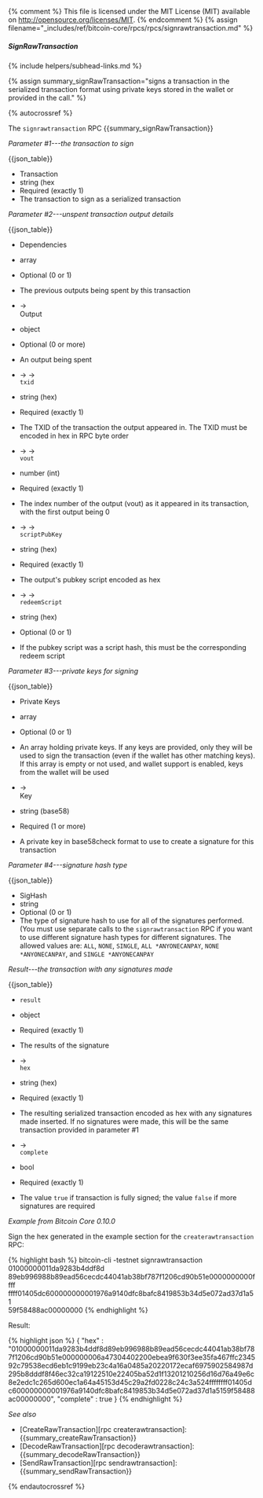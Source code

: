{% comment %}
This file is licensed under the MIT License (MIT) available on
http://opensource.org/licenses/MIT.
{% endcomment %}
{% assign filename="_includes/ref/bitcoin-core/rpcs/rpcs/signrawtransaction.md" %}

##### SignRawTransaction
{% include helpers/subhead-links.md %}

{% assign summary_signRawTransaction="signs a transaction in the serialized transaction format using private keys stored in the wallet or provided in the call." %}

{% autocrossref %}

The `signrawtransaction` RPC {{summary_signRawTransaction}}

*Parameter #1---the transaction to sign*

{{json_table}}

* Transaction
* string (hex
* Required (exactly 1)
* The transaction to sign as a serialized transaction

*Parameter #2---unspent transaction output details*

{{json_table}}

* Dependencies
* array
* Optional (0 or 1)
* The previous outputs being spent by this transaction

* →<br>Output
* object
* Optional (0 or more)
* An output being spent

* → →<br>`txid`
* string (hex)
* Required (exactly 1)
* The TXID of the transaction the output appeared in.  The TXID must be encoded in hex in RPC byte order

* → →<br>`vout`
* number (int)
* Required (exactly 1)
* The index number of the output (vout) as it appeared in its transaction, with the first output being 0

* → →<br>`scriptPubKey`
* string (hex)
* Required (exactly 1)
* The output's pubkey script encoded as hex

* → →<br>`redeemScript`
* string (hex)
* Optional (0 or 1)
* If the pubkey script was a script hash, this must be the corresponding redeem script

*Parameter #3---private keys for signing*

{{json_table}}

* Private Keys
* array
* Optional (0 or 1)
* An array holding private keys.  If any keys are provided, only they will be used to sign the transaction (even if the wallet has other matching keys).  If this array is empty or not used, and wallet support is enabled, keys from the wallet will be used

* →<br>Key
* string (base58)
* Required (1 or more)
* A private key in base58check format to use to create a signature for this transaction

*Parameter #4---signature hash type*

{{json_table}}

* SigHash
* string
* Optional (0 or 1)
* The type of signature hash to use for all of the signatures performed.  (You must use separate calls to the `signrawtransaction` RPC if you want to use different signature hash types for different signatures.  The allowed values are: `ALL`, `NONE`, `SINGLE`, `ALL
*ANYONECANPAY`, `NONE
*ANYONECANPAY`, and `SINGLE
*ANYONECANPAY`

*Result---the transaction with any signatures made*

{{json_table}}

* `result`
* object
* Required (exactly 1)
* The results of the signature

* →<br>`hex`
* string (hex)
* Required (exactly 1)
* The resulting serialized transaction encoded as hex with any signatures made inserted.  If no signatures were made, this will be the same transaction provided in parameter #1

* →<br>`complete`
* bool
* Required (exactly 1)
* The value `true` if transaction is fully signed; the value `false` if more signatures are required

*Example from Bitcoin Core 0.10.0*

Sign the hex generated in the example section for the `createrawtransaction`
RPC:

{% highlight bash %}
bitcoin-cli -testnet signrawtransaction 01000000011da9283b4ddf8d\
89eb996988b89ead56cecdc44041ab38bf787f1206cd90b51e0000000000ffff\
ffff01405dc600000000001976a9140dfc8bafc8419853b34d5e072ad37d1a51\
59f58488ac00000000
{% endhighlight %}

Result:

{% highlight json %}
{
    "hex" : "01000000011da9283b4ddf8d89eb996988b89ead56cecdc44041ab38bf787f1206cd90b51e000000006a47304402200ebea9f630f3ee35fa467ffc234592c79538ecd6eb1c9199eb23c4a16a0485a20220172ecaf6975902584987d295b8dddf8f46ec32ca19122510e22405ba52d1f13201210256d16d76a49e6c8e2edc1c265d600ec1a64a45153d45c29a2fd0228c24c3a524ffffffff01405dc600000000001976a9140dfc8bafc8419853b34d5e072ad37d1a5159f58488ac00000000",
    "complete" : true
}
{% endhighlight %}

*See also*

* [CreateRawTransaction][rpc createrawtransaction]: {{summary_createRawTransaction}}
* [DecodeRawTransaction][rpc decoderawtransaction]: {{summary_decodeRawTransaction}}
* [SendRawTransaction][rpc sendrawtransaction]: {{summary_sendRawTransaction}}

{% endautocrossref %}
